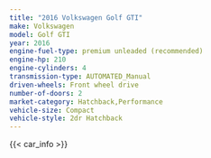 ```yaml
---
title: "2016 Volkswagen Golf GTI"
make: Volkswagen
model: Golf GTI
year: 2016
engine-fuel-type: premium unleaded (recommended)
engine-hp: 210
engine-cylinders: 4
transmission-type: AUTOMATED_Manual
driven-wheels: Front wheel drive
number-of-doors: 2
market-category: Hatchback,Performance
vehicle-size: Compact
vehicle-style: 2dr Hatchback
---
```


{{< car_info >}}
